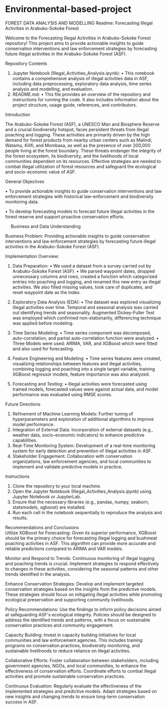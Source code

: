 # Environmental-based-project
FOREST DATA ANALYSIS AND MODELLING
Readme: Forecasting Illegal Activities in Arabuko-Sokoke Forest

Welcome to the Forecasting Illegal Activities in Arabuko-Sokoke Forest repository! This project aims to provide actionable insights to guide conservation interventions and law enforcement strategies by forecasting future illegal activities in the Arabuko-Sokoke Forest (ASF).

Repository Contents

1.	Jupyter Notebook (Illegal_Activities_Analysis.ipynb):
•	This notebook contains a comprehensive analysis of illegal activities data in ASF, including data preprocessing, exploratory data analysis, time series analysis and modelling, and evaluation.
2.	README.md:
•	This file provides an overview of the repository and instructions for running the code. It also includes information about the project structure, usage guide, references, and contributors.

Introduction

The Arabuko-Sokoke Forest (ASF), a UNESCO Man and Biosphere Reserve and a crucial biodiversity hotspot, faces persistent threats from illegal poaching and logging. These activities are primarily driven by the high demand for forest products from nearby urban centers such as Malindi, Watamu, Kilifi, and Mombasa, as well as the presence of over 200,000 people living at the forest boundary. These threats endanger the integrity of the forest ecosystem, its biodiversity, and the livelihoods of local communities dependent on its resources. Effective strategies are needed to combat illegal utilization of forest resources and safeguard the ecological and socio-economic value of ASF.

General Objectives

•	To provide actionable insights to guide conservation interventions and law enforcement strategies with historical law-enforcement and biodiversity monitoring data.

•	To develop forecasting models to forecast future illegal activities in the forest reserve and support proactive conservation efforts.

 
Business and Data Understanding

Business Problem: Providing actionable insights to guide conservation interventions and law enforcement strategies by forecasting future illegal activities in the Arabuko-Sokoke Forest (ASF).

Implementation Overview:

1.	Data Preparation:
•	We used a dataset from a survey carried out by Arabuko-Sokoke Forest (ASF).
•	We parsed waypoint dates, dropped unnecessary columns and rows, created a function which categorized entries into poaching and logging, and renamed this new entry as illegal activities. We also filled missing values, took care of duplicates, and reset waypoint date as the index.

2.	Exploratory Data Analysis (EDA):
•	The dataset was explored visualizing illegal activities over time. Temporal and seasonal analysis was carried out identifying trends and seasonality. Augmented Dickey-Fuller Test was employed which confirmed non-stationarity, differencing technique was applied before modeling.

3.	Time Series Modeling:
•	Time series component was decomposed, auto-correlation, and partial auto-correlation function were analyzed.
•	Three Models were used: ARIMA, VAR, and XGBoost which were fitted and also used for forecasting.

4.	Feature Engineering and Modeling:
•	Time series features were created, visualizing relationships between features and illegal activities, combining logging and poaching into a single target variable, training XGBoost regressor models, feature importance was also analyzed.

5.	Forecasting and Testing:
•	Illegal activities were forecasted using trained models, forecasted values were against actual data, and model performance was evaluated using RMSE scores.
 

Future Directions
1.	Refinement of Machine Learning Models: Further tuning of hyperparameters and exploration of additional algorithms to improve model performance.
2.	Integration of External Data: Incorporation of external datasets (e.g., weather data, socio-economic indicators) to enhance predictive capabilities.
3.	Real-Time Monitoring System: Development of a real-time monitoring system for early detection and prevention of illegal activities in ASF.
4.	Stakeholder Engagement: Collaboration with conservation organizations, law enforcement agencies, and local communities to implement and validate predictive models in practice.

Instructions
1.	Clone the repository to your local machine.
2.	Open the Jupyter Notebook (Illegal_Activities_Analysis.ipynb) using Jupyter Notebook or JupyterLab.
3.	Ensure that the necessary libraries (e.g., pandas, numpy, seaborn, statsmodels, xgboost) are installed.
4.	Run each cell in the notebook sequentially to reproduce the analysis and results.


Recommendations and Conclusions    
Utilize XGBoost for Forecasting: Given its superior performance, XGBoost should be the primary choice for forecasting illegal logging and bushmeat poaching activities in ASF. This algorithm can provide more accurate and reliable predictions compared to ARIMA and VAR models. 

Monitor and Respond to Trends: Continuous monitoring of illegal logging and poaching trends is crucial. Implement strategies to respond effectively to changes in these activities, considering the seasonal patterns and other trends identified in the analysis.  

Enhance Conservation Strategies: Develop and implement targeted conservation strategies based on the insights from the predictive models. These strategies should focus on mitigating illegal activities while promoting ecological preservation and supporting community livelihoods.

Policy Recommendations: Use the findings to inform policy decisions aimed at safeguarding ASF's ecological integrity. Policies should be designed to address the identified trends and patterns, with a focus on sustainable conservation practices and community engagement.

Capacity Building: Invest in capacity building initiatives for local communities and law enforcement agencies. This includes training programs on conservation practices, biodiversity monitoring, and sustainable livelihoods to reduce reliance on illegal activities.

Collaborative Efforts: Foster collaboration between stakeholders, including government agencies, NGOs, and local communities, to enhance the effectiveness of conservation efforts. Coordinate efforts to combat illegal activities and promote sustainable conservation practices.

Continuous Evaluation: Regularly evaluate the effectiveness of the implemented strategies and predictive models. Adapt strategies based on new insights and changing trends to ensure long-term conservation success in ASF.

